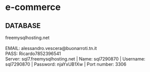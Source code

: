 # e-commerce

<h2>DATABASE</h2>
freemysqlhosting.net
<br><br>
EMAIL: alessandro.vescera@buonarroti.tn.it<br>
PASS: Ricardo7852396541<br>
Server: sql7.freemysqlhosting.net | 
Name: sql7290870 | 
Username: sql7290870 | 
Password: njaYxUB1Xw | 
Port number: 3306
